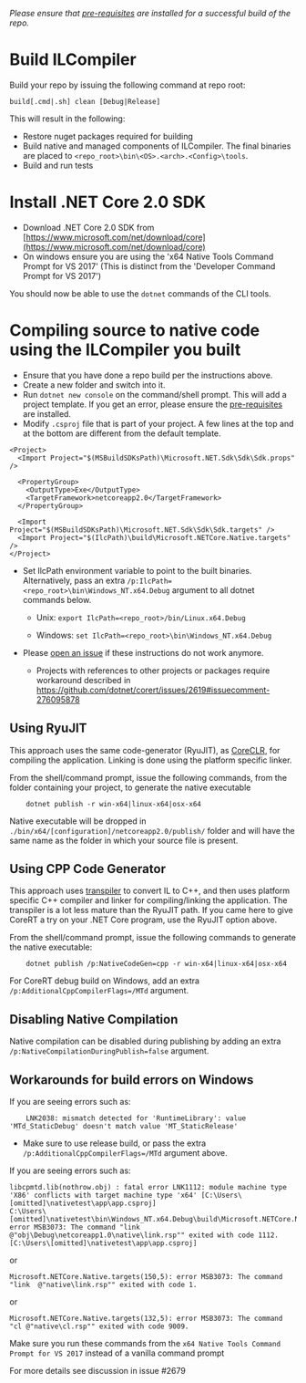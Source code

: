 _Please ensure that [pre-requisites](prerequisites-for-building.md) are installed for a successful build of the repo._

# Build ILCompiler #

Build your repo by issuing the following command at repo root:

```
build[.cmd|.sh] clean [Debug|Release]
```

This will result in the following:

- Restore nuget packages required for building
- Build native and managed components of ILCompiler. The final binaries are placed to `<repo_root>\bin\<OS>.<arch>.<Config>\tools`.
- Build and run tests

# Install .NET Core 2.0 SDK

* Download .NET Core 2.0 SDK from [https://www.microsoft.com/net/download/core](https://www.microsoft.com/net/download/core)
* On windows ensure you are using the 'x64 Native Tools Command Prompt for VS 2017'
    (This is distinct from the 'Developer Command Prompt for VS 2017')

You should now be able to use the `dotnet` commands of the CLI tools.

# Compiling source to native code using the ILCompiler you built #

* Ensure that you have done a repo build per the instructions above.
* Create a new folder and switch into it. 
* Run `dotnet new console` on the command/shell prompt. This will add a project template. If you get an error, please ensure the [pre-requisites](prerequisites-for-building.md) are installed. 
* Modify `.csproj` file that is part of your project. A few lines at the top and at the bottom are different from the default template.

```
<Project>
  <Import Project="$(MSBuildSDKsPath)\Microsoft.NET.Sdk\Sdk\Sdk.props" />

  <PropertyGroup>
    <OutputType>Exe</OutputType>
    <TargetFramework>netcoreapp2.0</TargetFramework>
  </PropertyGroup>

  <Import Project="$(MSBuildSDKsPath)\Microsoft.NET.Sdk\Sdk\Sdk.targets" />
  <Import Project="$(IlcPath)\build\Microsoft.NETCore.Native.targets" />
</Project>
```

* Set IlcPath environment variable to point to the built binaries. Alternatively, pass an extra `/p:IlcPath=<repo_root>\bin\Windows_NT.x64.Debug` argument to all dotnet commands below.

    * Unix: `export IlcPath=<repo_root>/bin/Linux.x64.Debug`

    * Windows: `set IlcPath=<repo_root>\bin\Windows_NT.x64.Debug`

* Please [open an issue](https://github.com/dotnet/corert/issues) if these instructions do not work anymore.

    * Projects with references to other projects or packages require workaround described in https://github.com/dotnet/corert/issues/2619#issuecomment-276095878

## Using RyuJIT ##

This approach uses the same code-generator (RyuJIT), as [CoreCLR](https://github.com/dotnet/coreclr), for compiling the application. Linking is done using the platform specific linker.

From the shell/command prompt, issue the following commands, from the folder containing your project, to generate the native executable

``` 
    dotnet publish -r win-x64|linux-x64|osx-x64 
``` 

Native executable will be dropped in `./bin/x64/[configuration]/netcoreapp2.0/publish/` folder and will have the same name as the folder in which your source file is present.

## Using CPP Code Generator ##

This approach uses [transpiler](https://en.wikipedia.org/wiki/Source-to-source_compiler) to convert IL to C++, and then uses platform specific C++ compiler and linker for compiling/linking the application. The transpiler is a lot less mature than the RyuJIT path. If you came here to give CoreRT a try on your .NET Core program, use the RyuJIT option above.

From the shell/command prompt, issue the following commands to generate the native executable:

``` 
    dotnet publish /p:NativeCodeGen=cpp -r win-x64|linux-x64|osx-x64 
```

For CoreRT debug build on Windows, add an extra `/p:AdditionalCppCompilerFlags=/MTd` argument.

## Disabling Native Compilation 

Native compilation can be disabled during publishing by adding an extra `/p:NativeCompilationDuringPublish=false` argument.

## Workarounds for build errors on Windows ##

If you are seeing errors such as:

```
    LNK2038: mismatch detected for 'RuntimeLibrary': value 'MTd_StaticDebug' doesn't match value 'MT_StaticRelease'
```

- Make sure to use release build, or pass the extra `/p:AdditionalCppCompilerFlags=/MTd` argument above.

If you are seeing errors such as:

```
libcpmtd.lib(nothrow.obj) : fatal error LNK1112: module machine type 'X86' conflicts with target machine type 'x64' [C:\Users\[omitted]\nativetest\app\app.csproj]
C:\Users\[omitted]\nativetest\bin\Windows_NT.x64.Debug\build\Microsoft.NETCore.Native.targets(151,5): error MSB3073: The command "link  @"obj\Debug\netcoreapp1.0\native\link.rsp"" exited with code 1112. [C:\Users\[omitted]\nativetest\app\app.csproj]
```

or 

```
Microsoft.NETCore.Native.targets(150,5): error MSB3073: The command "link  @"native\link.rsp"" exited with code 1.
```

or

```
Microsoft.NETCore.Native.targets(132,5): error MSB3073: The command "cl @"native\cl.rsp"" exited with code 9009.
```

Make sure you run these commands from the `x64 Native Tools Command Prompt for VS 2017` instead of a vanilla command prompt

For more details see discussion in issue #2679
